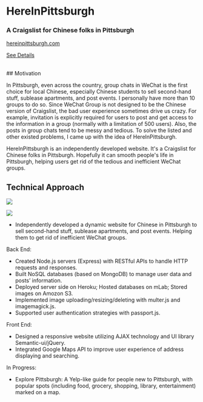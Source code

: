 # HereInPittsburgh 
### A Craigslist for Chinese folks in Pittsburgh

[hereinpittsburgh.com](https://hereinpittsburgh.herokuapp.com/)

[See Details](https://www.zihanx.com/hereinpittsburgh)



</br>
## Motivation 

In Pittsburgh, even across the country, group chats in WeChat is the first choice for local Chinese, especially Chinese students to sell second-hand stuff, sublease apartments, and post events. I personally have more than 10 groups to do so. Since WeChat Group is not designed to be the Chinese version of Craigslist, the bad user experience sometimes drive us crazy. For example, invitation is explicitly required for users to post and get access to the information in a group (normally with a limitation of 500 users). Also, the posts in group chats tend to be messy and tedious.  To solve the listed and other existed problems, I came up with the idea of HereInPittsburgh.

HereInPittsburgh is an independently developed website. It's a Craigslist for Chinese folks in Pittsburgh. Hopefully it can smooth people's life in Pittsburgh, helping users get rid of the tedious and inefficient WeChat groups.

## Technical Approach
![](https://s3.amazonaws.com/hereinpittsburgh/zihanx.com/hip_tech1.png)

![](https://s3.amazonaws.com/hereinpittsburgh/zihanx.com/hip_tech2.png)

* Independently developed a dynamic website for Chinese in Pittsburgh to sell second-hand stuff, sublease apartments, and post events. Helping them to get rid of inefficient WeChat groups.

Back End:  

* Created Node.js servers (Express) with RESTful APIs to handle HTTP requests and responses.  
* Built NoSQL databases (based on MongoDB) to manage user data and posts’ information.  
* Deployed server side on Heroku; Hosted databases on mLab; Stored images on Amozon S3.  
* Implemented image uploading/resizing/deleting with multer.js and imagemagick.js.  
* Supported user authentication strategies with passport.js.

Front End:  

* Designed a responsive website utilizing AJAX technology and UI library Semantic-ui/jQuery.  
* Integrated Google Maps API to improve user experience of address displaying and searching.  

In Progress:

* Explore Pittsburgh: A Yelp-like guide for people new to Pittsburgh, with popular spots (including food, grocery, shopping, library, entertainment) marked on a map.



